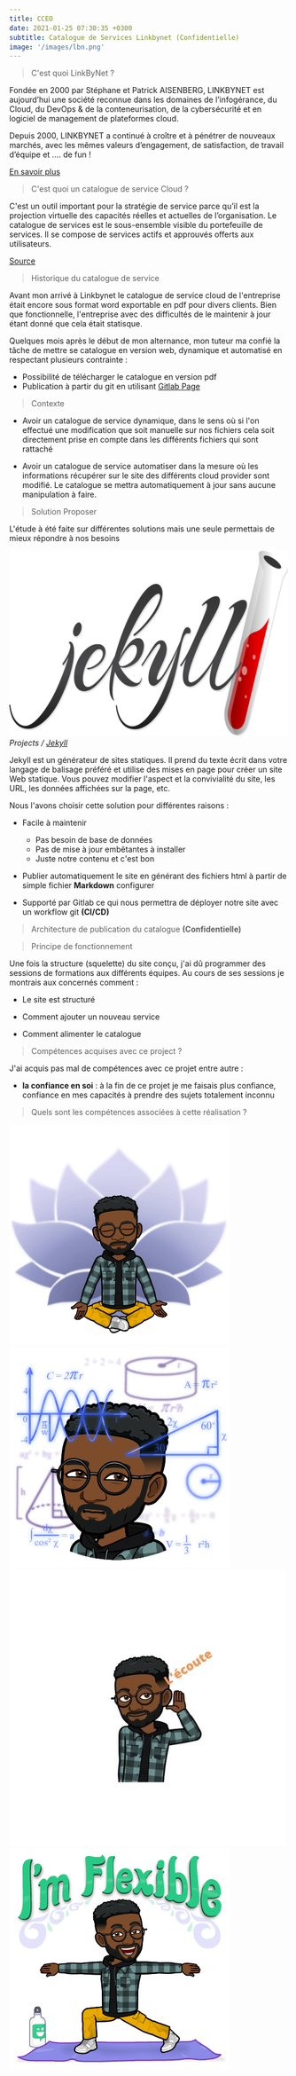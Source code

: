 ```yaml
---
title: CCEO
date: 2021-01-25 07:30:35 +0300
subtitle: Catalogue de Services Linkbynet (Confidentielle)
image: '/images/lbn.png'
---
```


> C'est quoi LinkByNet ?

Fondée en 2000 par Stéphane et Patrick AISENBERG, LINKBYNET est aujourd’hui une société reconnue dans les domaines de l’infogérance, du Cloud, du DevOps & de la conteneurisation, de la cybersécurité et en logiciel de management de plateformes cloud.

Depuis 2000, LINKBYNET a continué à croître et à pénétrer de nouveaux marchés, avec les mêmes valeurs d’engagement, de satisfaction, de travail d’équipe et …. de fun !

[En savoir plus](https://www.linkbynet.com/fr/a-propos)

> C'est quoi un catalogue de service Cloud ?

C'est un outil important pour la stratégie de service parce qu’il est la projection virtuelle des capacités réelles et actuelles de l’organisation. Le catalogue de services est le sous-ensemble visible du portefeuille de services. Il se compose de services actifs et approuvés offerts aux utilisateurs.

[Source](https://www.bing.com/search?q=c%27est+quoi+un+catalogue+de+service+%3F&qs=n&form=QBRE&sp=-1&pq=c%27est+quoi+un+catalogue+de+service+%3F&sc=0-36&sk=&cvid=44F57EA8B72B41978DDDD504A9477F92)

> Historique du catalogue de service 

Avant mon arrivé à Linkbynet le catalogue de service cloud de l'entreprise était encore sous format word exportable en pdf pour divers clients. Bien que fonctionnelle, l'entreprise avec des difficultés de le maintenir à jour étant donné que cela était statisque. 

Quelques mois après le début de mon alternance, mon tuteur ma confié la tâche de mettre se catalogue en version web, dynamique et automatisé en respectant plusieurs contrainte : 

- Possibilité de télécharger le catalogue en version pdf 
- Publication à partir du git en utilisant [Gitlab Page](https://docs.gitlab.com/ee/user/project/pages/)

> Contexte

  - Avoir un catalogue de service dynamique, dans le sens où si l'on effectué une modification que soit manuelle sur nos fichiers cela soit directement prise en compte dans les différents fichiers qui sont rattaché 

  - Avoir un catalogue de service automatiser dans la mesure où les informations récupérer sur le site des différents cloud provider sont modifié. Le catalogue se mettra automatiquement à jour sans aucune manipulation à faire.

> Solution Proposer

L'étude à été faite sur différentes solutions mais une seule permettais de mieux répondre à nos besoins

<div class="gallery-box">
  <div class="gallery">
    <img src="/images/jekyll.svg" alt="Project">
  </div>
  <em>Projects / <a href="https://jekyllrb.com/" target="_blank">Jekyll</a></em>
</div>

Jekyll est un générateur de sites statiques. Il prend du texte écrit dans votre langage de balisage préféré et utilise des mises en page pour créer un site Web statique. Vous pouvez modifier l'aspect et la convivialité du site, les URL, les données affichées sur la page, etc.

Nous l'avons choisir cette solution pour différentes raisons :

- Facile à maintenir 
  * Pas besoin de base de données
  * Pas de mise à jour embêtantes à installer
  * Juste notre contenu et c'est bon 

- Publier automatiquement le site en générant des fichiers html à partir de simple fichier **Markdown** configurer 

- Supporté par Gitlab ce qui nous permettra de déployer notre site avec un workflow git **(CI/CD)**

> Architecture de publication du catalogue **(Confidentielle)**

> Principe de fonctionnement 

Une fois la structure (squelette) du site conçu, j'ai dû programmer des sessions de formations aux différents équipes. Au cours de ses sessions je montrais aux concernés comment :

- Le site est structuré

- Comment ajouter un nouveau service

- Comment alimenter le catalogue

> Compétences acquises avec ce project ?

J'ai acquis pas mal de compétences avec ce projet entre autre :

- **la confiance en soi** : à la fin de ce projet je me faisais plus confiance, confiance en mes capacités à prendre des sujets totalement inconnu 

> Quels sont les compétences associées à cette réalisation ?

<div class="gallery-box">
  <div class="gallery">
    <a href="https://www.credly.com/badges/bace27f2-f367-4f95-98da-8baec1ca43dd/public_url" target="_blank"><img src="/images/me8.jpg" alt="La Patience"></a>
    <a href="https://www.credly.com/badges/bace27f2-f367-4f95-98da-8baec1ca43dd/public_url" target="_blank"><img src="/images/me9.jpg" alt="La Patience"></a>
    <a href="https://www.credly.com/badges/bace27f2-f367-4f95-98da-8baec1ca43dd/public_url" target="_blank"><img src="/images/skills/ecoute.jpg" alt="La Patience"></a>
    <a href="https://www.credly.com/badges/bace27f2-f367-4f95-98da-8baec1ca43dd/public_url" target="_blank"><img src="/images/me11.jpg" alt="La Patience"></a>
  </div>
</div>